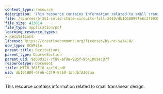 ```yaml
---
content_type: resource
description: 'This resource contains information related to small translinear design. '
file: /courses/6-301-solid-state-circuits-fall-2010/db1018899fe6c3f993581dbdbfd307aa_MIT6_301F10_rec19.pdf
file_size: 413014
file_type: application/pdf
learning_resource_types:
- Recitations
license: https://creativecommons.org/licenses/by-nc-sa/4.0/
ocw_type: OCWFile
parent_title: Recitations
parent_type: CourseSection
parent_uid: 9d58d137-cf89-ef9e-995f-9541089ec97f
resourcetype: Document
title: MIT6_301F10_rec19.pdf
uid: db101889-9fe6-c3f9-9358-1dbdbfd307aa
---
```

This resource contains information related to small translinear design. 